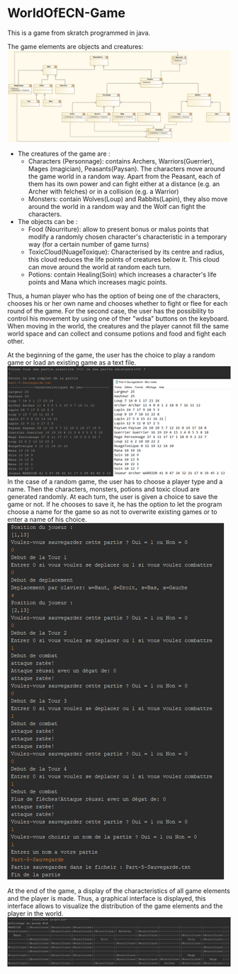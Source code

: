 # WorldOfECN-Game
This is a game from skratch programmed in java.

The game elements are objects and creatures:
![5x5](Visualisation/UML.PNG)
* The creatures of the game are :
	- Characters (Personnage): contains Archers, Warriors(Guerrier), Mages (magician), Peasants(Paysan). The characters move around the game world in a random way. Apart from the Peasant, each of them has its own power and can fight either at a distance (e.g. an Archer with felches) or in a collision (e.g. a Warrior)
	- Monsters: contain Wolves(Loup) and Rabbits(Lapin), they also move around the world in a random way and the Wolf can fight the characters. 
* The objects can be :
	- Food (Nourriture): allow to present bonus or malus points that modify a randomly chosen character's characteristic in a temporary way (for a certain number of game turns)
	- ToxicCloud(NuageToxique): Characterised by its centre and radius, this cloud reduces the life points of creatures below it. This cloud can move around the world at random each turn.
	- Potions: contain Healing(Soin) which increases a character's life points and Mana which increases magic points.

Thus, a human player who has the option of being one of the characters, chooses his or her own name and chooses whether to fight or flee for each round of the game. For the second case, the user has the possibility to control his movement by using one of ther "wdsa" buttons on the keyboard.
When moving in the world, the creatures and the player cannot fill the same world space and can collect and consume potions and food and fight each other.

At the beginning of the game, the user has the choice to play a random game or load an existing game as a text file.
![5x5](Visualisation/Partie-existante.png)
In the case of a random game, the user has to choose a player type and a name. Then the characters, monsters, potions and toxic cloud are generated randomly.
At each turn, the user is given a choice to save the game or not. If he chooses to save it, he has the option to let the program choose a name for the game so as not to overwrite existing games or to enter a name of his choice.
![5x5](Visualisation/Partie-sauvegarder.png)

At the end of the game, a display of the characteristics of all game elements and the player is made. Thus, a graphical interface is displayed, this interface allows to visualize the distribution of the game elements and the player in the world.
![5x5](Visualisation/InterfaceGraphique.png)
